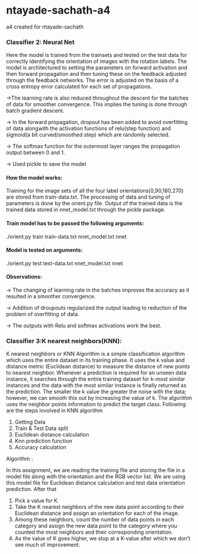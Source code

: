 # ntayade-sachath-a4
a4 created for ntayade-sachath

### Classifier 2: Neural Net
Here the model is trained from the trainsets and tested on the test data for correctly identifying the orientation of images with the rotation labels. The model is architectured to setting the parameters on forward activation and then forward propagation and then tuning these on the feedback adjusted through the feedback networks. The error is adjusted on the basis of a cross entropy error calculated for each set of propagations. 

->The learning rate is also reduced throughout the descent for the batches of data for smoother convergence. This implies the tuning is done through batch gradient descent. 

-> In the forward propagation, dropout has been added to avoid overfitting of data alongwith the activation functions of relu(step function) and sigmoid(a bit curved/smoothed step) which are randomly selected.

-> The softmax function for the outermost layer ranges the propagation output between 0 and 1. 

-> Used pickle to save the model

#### How the model works:
Training for the image sets of all the four label orientations(0,90,180,270) are stored from train-data.txt. The processing of data and tuning of parameters is done by the orient.py file. Output of the trained data is the trained data stored in nnet_model.txt through the pickle package.

#### Train model has to be passed the following arguments:
./orient.py train train-data.txt nnet_model.txt nnet

#### Model is tested on arguments:
./orient.py test test-data.txt nnet_model.txt nnet

####  Observations:
-> The changing of learning rate in the batches improves the accuracy as it resulted in a smoother convergence.

-> Addition of droupouts regularized the output leading to reduction of the problem of overfitting of data.

-> The outputs with Relu and softmax activations work the best.


### Classifier 3:K nearest neighbors(KNN):

K nearest neighbors or KNN Algorithm is a simple classification algorithm which uses the entire dataset in its training phase. It uses the k value and distance metric (Euclidean distance) to measure the distance of new points to nearest neighbor. Whenever a prediction is required for an unseen data instance, it searches through the entire training dataset for k-most similar instances and the data with the most similar instance is finally returned as the prediction. The smaller the k value the greater the noise with the data; however, we can smooth this out by increasing the value of k.
The algorithm uses the neighbor points information to predict the target class. Following are the steps involved in KNN algorithm
1.	Getting Data
2.	Train & Test Data split
3.	Euclidean distance calculation
4.	Knn prediction function
5.	Accuracy calculation

Algorithm :   

In this assignment, we are reading the training file and storing the file in a model file along with the orientation and the RGB vector list. We are using this model file for Euclidean distance calculation and test data orientation prediction. After that 
1.	Pick a value for K.
2.	Take the K nearest neighbors of the new data point according to their Euclidean distance and assign an orientation for each of the image.
3.	Among these neighbors, count the number of data points in each category and assign the new data point to the category where you counted the most neighbors and their corresponding orientation.
4.	As the value of K goes higher, we stop at a K-value after which we don’t see much of improvement.
